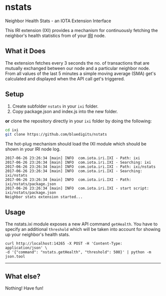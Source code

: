 # nstats
Neighbor Health Stats - an IOTA Extension Interface

This IRI extension (IXI) provides a mechanism for continuously fetching the neighbor's health statistics from of your [IRI](https://github.com/iotaledger/iri) node.

## What it Does
The extension fetches every 3 seconds the no. of transactions that are mutually exchanged between our node and a particular neighbor node. From all values of the last 5 minutes a simple moving average (SMA) get's calculated and displayed when the API call get's triggered.

## Setup
1. Create subfolder `nstats` in your `ixi` folder.
2. Copy package.json and index.js into the new folder.

**or** clone the repository directly in your `ixi` folder by doing the following:

```bash
cd ixi
git clone https://github.com/bluedigits/nstats
```

The hot-plug mechanism should load the IXI module which should be shown in your IRI node log.

```
2017-06-26 23:26:34 [main] INFO  com.iota.iri.IXI - Path: ixi
2017-06-26 23:26:34 [main] INFO  com.iota.iri.IXI - Searching: ixi
2017-06-26 23:26:34 [main] INFO  com.iota.iri.IXI - Path: ixi/nstats
2017-06-26 23:26:34 [main] INFO  com.iota.iri.IXI - Searching: ixi/nstats
2017-06-26 23:26:34 [main] INFO  com.iota.iri.IXI - Path: ixi/nstats/package.json
2017-06-26 23:26:34 [main] INFO  com.iota.iri.IXI - start script: ixi/nstats/package.json
Neighbor stats extension started...
```

## Usage
The nstats.ixi module exposes a new API command `getHealth`. You have to specify an additional `threshold` which will be taken into account for showing up your neighbor's health stats.

```
curl http://localhost:14265 -X POST -H 'Content-Type: application/json' \
-d '{"command": "nstats.getHealth", "threshold": 500}' | python -m json.tool
```

-----

## What else?
Nothing! Have fun!

